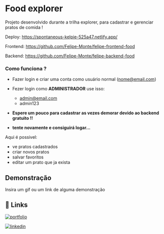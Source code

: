 
# Food explorer

Projeto desenvolvido durante a trilha explorer, para cadastrar e gerenciar pratos de comida ! 

Deploy: https://spontaneous-kelpie-525a47.netlify.app/

Frontend: https://github.com/Felipe-Monte/felipe-frontend-food

Backend: https://github.com/Felipe-Monte/felipe-backend-food







### Como funciona ? 
* Fazer login e criar uma conta como usuário normal (nome@email.com)

* Fezer login como **ADMINISTRADOR** use isso: 
    - admin@email.com
    - admin123

* **Espere um pouco para cadastrar as vezes demorar devido ao backend gratuito !!**
* **tente novamente e consiguirá logar...**

Aqui é possivel:
- ve pratos cadastrados
- criar novos pratos
- salvar favoritos
- editar um prato que ja exista

## Demonstração

Insira um gif ou um link de alguma demonstração


## 🔗 Links
[![portfolio](https://img.shields.io/badge/my_portfolio-000?style=for-the-badge&logo=ko-fi&logoColor=white)](https://github.com/Felipe-Monte)

[![linkedin](https://img.shields.io/badge/linkedin-0A66C2?style=for-the-badge&logo=linkedin&logoColor=white)](https://www.linkedin.com/in/carlosfelipemonte/)

